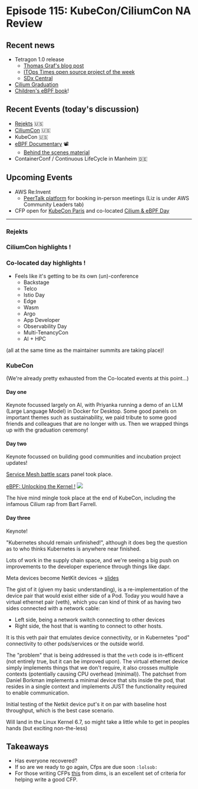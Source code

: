 # Episode 115: KubeCon/CiliumCon NA Review

## Recent news

* Tetragon 1.0 release
    * [Thomas Graf's blog post](https://isovalent.com/blog/post/tetragon-release-10/)
    * [ITOps Times open source project of the week](https://www.itopstimes.com/os/itops-open-source-project-of-the-week-tetragon/)
    * [SDx Central](https://www.sdxcentral.com/articles/analysis/tetragon-adds-visibility-to-kubernetes-with-open-source-runtime-security-platform/2023/11/)
* [Cilium Graduation](https://www.cncf.io/announcements/2023/10/11/cloud-native-computing-foundation-announces-cilium-graduation/)
* [Children's eBPF book](https://isovalent.com/books/children-guide-to-ebpf/)!

## Recent Events (today's discussion)

* [Rejekts](https://youtube.com/playlist?list=PLnfCaIV4aZe-4zfJeSl1bN9xKBhlIEGSt&si=lucY1AIPLcwcn840) :us:
* [CiliumCon](https://youtube.com/playlist?list=PLj6h78yzYM2NeU8D0929lbiy6mmd5qeaX&si=u3KCZE-2eEA3nJYN) :us:
* KubeCon :us:
* [eBPF Documentary](https://youtu.be/Wb_vD3XZYOA?si=YPR8HPRKKhbliBnU) :film_projector:
  * [Behind the scenes material](https://isovalent.com/blog/post/ebpf-documentary-creation-story/?utm_source=hs_email&utm_medium=email&_hsenc=p2ANqtz-_6XcieQYba5M54Y530UDJlO2CmRyB5A078r_8Mr56n-GvH7POOdL9cWdSiA14ArB6awSWN)
* ContainerConf / Continuous LifeCycle in Manheim :de:

## Upcoming Events

* AWS Re:Invent
    * [PeerTalk platform](https://reinvent.awsevents.com/learn/peertalk/experts/) for booking in-person meetings (Liz is under AWS Community Leaders tab)
* CFP open for [KubeCon Paris](https://events.linuxfoundation.org/kubecon-cloudnativecon-europe/program/cfp/) and co-located [Cilium & eBPF Day](https://events.linuxfoundation.org/kubecon-cloudnativecon-europe/co-located-events/cilium-ebpf-day/)

---

### Rejekts

### CiliumCon highlights !

### Co-located day highlights !

- Feels like it's getting to be its own (un)-conference
    - Backstage
    - Telco
    - Istio Day
    - Edge
    - Wasm
    - Argo
    - App Developer
    - Observability Day
    - Multi-TenancyCon
    - AI + HPC

(all at the same time as the maintainer summits are taking place)!

### KubeCon

(We're already pretty exhausted from the Co-located events at this point...)

#### Day one

Keynote focussed largely on AI, with Priyanka running a demo of an LLM (Large Language Model) in Docker for Desktop. Some good panels on important themes such as sustainability, we paid tribute to some good friends and colleagues that are no longer with us. Then we wrapped things up with the graduation ceremony!



#### Day two

Keynote focussed on building good communities and incubation project updates!

[Service Mesh battle scars](https://kccncna2023.sched.com/event/1R2ts) panel took place.

[eBPF: Unlocking the Kernel !](https://t.co/4gdxEfby4G)
![](https://pbs.twimg.com/media/F-W_GcZWkAEJhzB?format=jpg&name=large)

The hive mind mingle took place at the end of KubeCon, including the infamous Cilium rap from Bart Farrell.

#### Day three

Keynote!

"Kubernetes should remain unfinished!", although it does beg the question as to who thinks Kubernetes is anywhere near finished.

Lots of work in the supply chain space, and we're seeing a big push on improvements to the developer experience through things like dapr.

Meta devices become NetKit devices -> [slides](https://static.sched.com/hosted_files/kccncna2023/b9/Borkmann-Turning-Up-Performance-To-11.pdf)

The gist of it (given my basic understanding), is a re-implementation of the device pair that would exist either side of a Pod. Today you would have a virtual ethernet pair (veth), which you can kind of think of as having two sides connected with a network cable:

- Left side, being a network switch connecting to other devices
- Right side, the host that is wanting to connect to other hosts.

It is this veth pair that emulates device connectivity, or in Kubernetes "pod" connectivity to other pods/services or the outside world.

The "problem" that is being addressed is that the `veth` code is in-efficent (not entirely true, but it can be improved upon). The virtual ethernet device simply implements things that we don't require, it also crosses multiple contexts (potentially causing CPU overhead (minimal)). The patchset from Daniel Borkman implements a minimal device that sits inside the pod, that resides in a single context and implements JUST the functionality required to enable communication.

Initial testing of the Netkit device put's it on par with baseline host throughput, which is the best case scenario.

Will land in the Linux Kernel 6.7, so might take a little while to get in peoples hands (but exciting non-the-less)

## Takeaways

- Has everyone recovered?
- If so are we ready to go again, Cfps are due soon `:lolsob:`
- For those writing CFPs [this](https://twitter.com/dims/status/1694705434311933959/photo/1) from dims, is an excellent set of criteria for helping write a good CFP.
